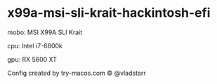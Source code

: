# x99a-msi-sli-krait-hackintosh-efi

mobo: MSI X99A SLI Krait

cpu: Intel i7-6800k

gpu: RX 5600 XT

Config created by try-macos.com © @vladstarr
